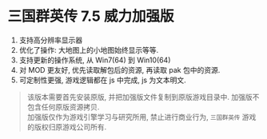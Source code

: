 # 三国群英传 7.5 威力加强版

1. 支持高分辨率显示器
1. 优化了操作: 大地图上的小地图始终显示等等.
1. 支持更新的操作系统, 从 Win7(64) 到 Win10(64)
1. 对 MOD 更友好, 优先读取解包后的资源, 再读取 pak 包中的资源.
1. 可定制性更强, 游戏逻辑都在 js 中完成, js 为文本明文.


> 该版本需要首先安装原版, 并把加强版文件复制到原版游戏目录中.
  加强版不包含任何原版资源拷贝.  
  加强版仅作为游戏引擎学习与研究所用, 禁止进行商业行为,
  `三国群英传` 游戏的版权归原游戏公司所有.

